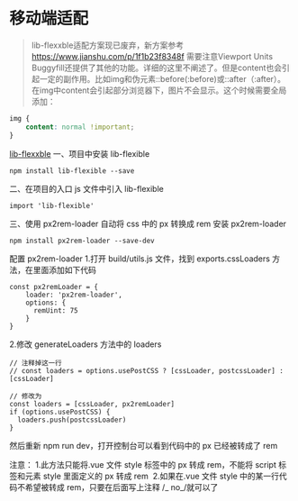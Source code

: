 # 移动端适配

> lib-flexxble适配方案现已废弃，新方案参考 https://www.jianshu.com/p/1f1b23f8348f
需要注意Viewport Units Buggyfill还提供了其他的功能。详细的这里不阐述了。但是content也会引起一定的副作用。比如img和伪元素::before(:before)或::after（:after）。在img中content会引起部分浏览器下，图片不会显示。这个时候需要全局添加：
```css
img {
    content: normal !important;
}
```

[lib-flexxble](https://github.com/amfe/lib-flexible)
一、项目中安装 lib-flexible

```
npm install lib-flexible --save
```

二、在项目的入口 js 文件中引入 lib-flexible

```
import 'lib-flexible'
```

三、使用 px2rem-loader 自动将 css 中的 px 转换成 rem
安装 px2rem-loader

```
npm install px2rem-loader --save-dev
```

配置 px2rem-loader 1.打开 build/utils.js 文件，找到 exports.cssLoaders 方法，在里面添加如下代码

```
const px2remLoader = {
    loader: 'px2rem-loader',
    options: {
      remUint: 75
    }
}
```

2.修改 generateLoaders 方法中的 loaders

```
// 注释掉这一行
// const loaders = options.usePostCSS ? [cssLoader, postcssLoader] : [cssLoader]
```

```
// 修改为
const loaders = [cssLoader, px2remLoader]
if (options.usePostCSS) {
  loaders.push(postcssLoader)
}
```

然后重新 npm run dev，打开控制台可以看到代码中的 px 已经被转成了 rem

注意： 1.此方法只能将.vue 文件 style 标签中的 px 转成 rem，不能将 script 标签和元素 style 里面定义的 px 转成 rem
 2.如果在.vue 文件 style 中的某一行代码不希望被转成 rem，只要在后面写上注释 /_ no_/就可以了
